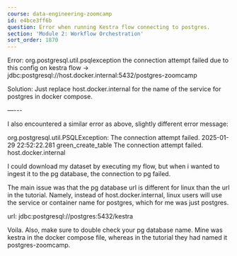 ```yaml
---
course: data-engineering-zoomcamp
id: e4bce3ff6b
question: Error when running Kestra flow connecting to postgres.
section: 'Module 2: Workflow Orchestration'
sort_order: 1870
---
```


Error: org.postgresql.util.psqlexception the connection attempt failed due to this config on kestra flow -> jdbc:postgresql://host.docker.internal:5432/postgres-zoomcamp

Solution: Just replace host.docker.internal for the name of the service for postgres in docker compose.

—---

I also encountered a similar error as above, slightly different error message:

org.postgresql.util.PSQLException: The connection attempt failed. 2025-01-29 22:52:22.281 green_create_table The connection attempt failed. host.docker.internal

I could download my dataset by executing my flow, but when i wanted to ingest it to the pg database, the connection to pg failed.

The main issue was that the pg database url is different for linux than the url in the tutorial. Namely, instead of host.docker.internal, linux users will use the service or container name for postgres, which for me was just postgres.

url: jdbc:postgresql://postgres:5432/kestra

Voila. Also, make sure to double check your pg database name. Mine was kestra in the docker compose file, whereas in the tutorial they had named it postgres-zoomcamp.

